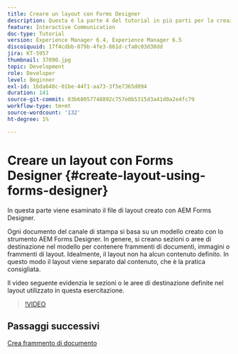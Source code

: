 ```yaml
---
title: Creare un layout con Forms Designer
description: Questa è la parte 4 del tutorial in più parti per la creazione del primo documento di comunicazione interattiva per il canale di stampa.In questa parte, osserviamo il file di layout creato con AEM Forms Designer.
feature: Interactive Communication
doc-type: Tutorial
version: Experience Manager 6.4, Experience Manager 6.5
discoiquuid: 17f4cdbb-079b-4fe3-861d-cfa0c03d30dd
jira: KT-5957
thumbnail: 37890.jpg
topic: Development
role: Developer
level: Beginner
exl-id: 1bda648c-01be-44f1-aa73-3f5e7365d094
duration: 141
source-git-commit: 03b68057748892c757e0b5315d3a41d0a2e4fc79
workflow-type: tm+mt
source-wordcount: '132'
ht-degree: 1%

---
```


# Creare un layout con Forms Designer {#create-layout-using-forms-designer}

In questa parte viene esaminato il file di layout creato con AEM Forms Designer.

Ogni documento del canale di stampa si basa su un modello creato con lo strumento AEM Forms Designer. In genere, si creano sezioni o aree di destinazione nel modello per contenere frammenti di documenti, immagini o frammenti di layout. Idealmente, il layout non ha alcun contenuto definito. In questo modo il layout viene separato dal contenuto, che è la pratica consigliata.

Il video seguente evidenzia le sezioni o le aree di destinazione definite nel layout utilizzato in questa esercitazione.

>[!VIDEO](https://video.tv.adobe.com/v/37890?quality=12&learn=on)

## Passaggi successivi

[Crea frammento di documento](./create-document-fragment.md)
